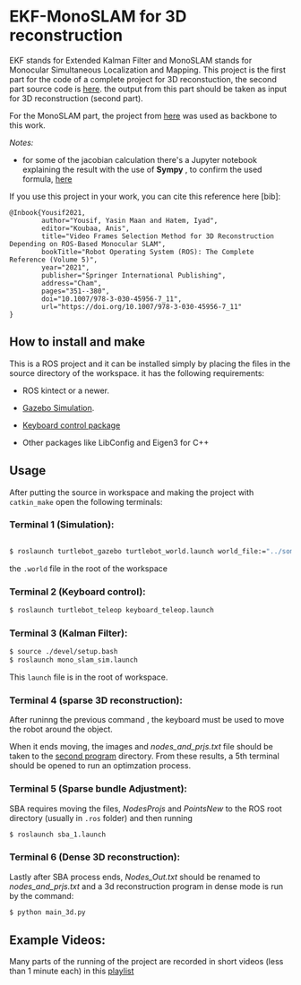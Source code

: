 # EKF-MonoSLAM for 3D reconstruction

EKF stands for Extended Kalman Filter and MonoSLAM stands for Monocular Simultaneous Localization and Mapping.
This project is the first part for the code of a complete project for 3D reconstuction, the second part source code is [here](https://github.com/engyasin/3D-reconstruction_with_known_poses). the output from this part should be taken as input for 3D reconstruction (second part).

For the MonoSLAM part, the project from [here](https://github.com/rrg-polito/mono-slam) was used as backbone to this work.

*Notes:*
- for some of the jacobian calculation there's a Jupyter notebook explaining the result with the use of **Sympy** , to confirm the used formula, [here](https://github.com/engyasin/EKF-MonoSLAM_for_3D-reconstruction/blob/master/mono-slam/reference/Sympy_monoslam_jacobians_1.ipynb)

If you use this project in your work, you can cite this reference here [bib]:

```
@Inbook{Yousif2021,
        author="Yousif, Yasin Maan and Hatem, Iyad",
        editor="Koubaa, Anis",
        title="Video Frames Selection Method for 3D Reconstruction Depending on ROS-Based Monocular SLAM",
        bookTitle="Robot Operating System (ROS): The Complete Reference (Volume 5)",
        year="2021",
        publisher="Springer International Publishing",
        address="Cham",
        pages="351--380",
        doi="10.1007/978-3-030-45956-7_11",
        url="https://doi.org/10.1007/978-3-030-45956-7_11"
}
```

## How to install and make
This is a ROS project and it can be installed simply by placing the files in the source directory of the workspace. it has the following requirements:

* ROS kintect or a newer.

* [Gazebo Simulation](http://gazebosim.org/).

* [Keyboard control package](https://wiki.ros.org/turtlebot_teleop)

* Other packages like LibConfig and Eigen3 for C++

## Usage

After putting the source in workspace and making the project with `catkin_make` open the following terminals:

### Terminal 1 (Simulation):

```bash

$ roslaunch turtlebot_gazebo turtlebot_world.launch world_file:="../some_world9.world"
```
the `.world` file in the root of the workspace

### Terminal 2 (Keyboard control):
```bash
$ roslaunch turtlebot_teleop keyboard_teleop.launch
```

### Terminal 3 (Kalman Filter):
```bash
$ source ./devel/setup.bash
$ roslaunch mono_slam_sim.launch
```

This `launch` file is in the root of workspace.

### Terminal 4 (sparse 3D reconstruction):
After runinng the previous command , the keyboard must be used to move the robot around the object.

When it ends moving, the images and *nodes_and_prjs.txt* file should be taken to the [second program](https://github.com/engyasin/3D-reconstruction_with_known_poses) directory.  From these results, a 5th terminal should be opened to run an optimzation process.

### Terminal 5 (Sparse bundle Adjustment):

SBA requires moving the files, *NodesProjs* and *PointsNew* to the ROS root directory (usually in `.ros` folder) and then running
```bash
$ roslaunch sba_1.launch
```

### Terminal 6 (Dense 3D reconstruction):
Lastly after SBA process ends, *Nodes_Out.txt* should be renamed to *nodes_and_prjs.txt* and a 3d reconstruction program in dense mode is run by the command:

```bash
$ python main_3d.py
```

## Example Videos:
Many parts of the running of the project are recorded in short videos (less than 1 minute each) in this [playlist](https://www.youtube.com/playlist?list=PLKdJ5omea_pRlrw_EUnQFm7ZJqasIBBFa)

